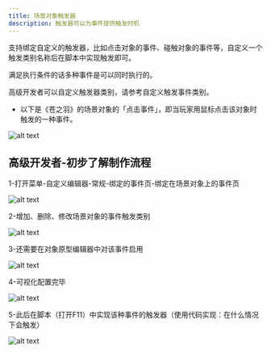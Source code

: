 ```yaml
---
title: 场景对象触发器
description: 触发器可以为事件提供触发时机
---
```


支持绑定自定义的触发器，比如点击对象的事件、碰触对象的事件等，自定义一个触发类别名称后在脚本中实现触发即可。

满足执行条件的话多种事件是可以同时执行的。

高级开发者可以自定义触发器类别，请参考自定义触发事件类别。

- 以下是《苍之羽》的场景对象的「点击事件」，即当玩家用鼠标点击该对象时触发的一种事件。

![alt text](https://assbak.gcw.wiki/gcw/image/zh_hans/getting-started/8.sceneobject/5.trigger/image.png)

## 高级开发者-初步了解制作流程

1-打开菜单-自定义编辑器-常规-绑定的事件页-绑定在场景对象上的事件页

![alt text](https://assbak.gcw.wiki/gcw/image/zh_hans/getting-started/8.sceneobject/5.trigger/image-1.png)

2-增加、删除、修改场景对象的事件触发类别

![alt text](https://assbak.gcw.wiki/gcw/image/zh_hans/getting-started/8.sceneobject/5.trigger/image-2.png)

3-还需要在对象原型编辑器中对该事件启用

![alt text](https://assbak.gcw.wiki/gcw/image/zh_hans/getting-started/8.sceneobject/5.trigger/image-3.png)

4-可视化配置完毕

![alt text](https://assbak.gcw.wiki/gcw/image/zh_hans/getting-started/8.sceneobject/5.trigger/image-4.png)

5-此后在脚本（打开F11）中实现该种事件的触发器（使用代码实现：在什么情况下会触发）

![alt text](https://assbak.gcw.wiki/gcw/image/zh_hans/getting-started/8.sceneobject/5.trigger/image-5.png)
